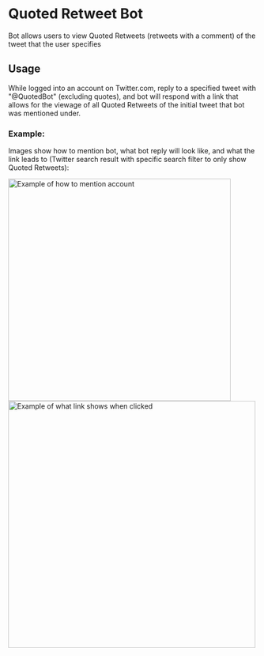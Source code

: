 # Quoted Retweet Bot

Bot allows users to view Quoted Retweets (retweets with a comment) of the tweet that the user specifies

## Usage

While logged into an account on Twitter.com, reply to a specified tweet with "@QuotedBot" (excluding quotes), and bot will respond with a link that allows for the viewage of all Quoted Retweets of the initial tweet that bot was mentioned under.

### Example:

Images show how to mention bot, what bot reply will look like, and what the link leads to (Twitter search result with specific search filter to only show Quoted Retweets):

<img src = https://i.imgur.com/XuItWtm.png alt="Example of how to mention account" width="450" /><img src = https://i.imgur.com/fS30wy4.png alt="Example of what link shows when clicked" width = "500" />
